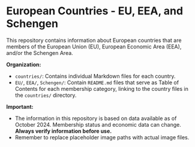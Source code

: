 # European Countries - EU, EEA, and Schengen

This repository contains information about European countries that are members of the European Union (EU), European Economic Area (EEA), and/or the Schengen Area.

**Organization:**

*   `countries/`: Contains individual Markdown files for each country.
*   `EU/`, `EEA/`, `Schengen/`: Contain `README.md` files that serve as Table of Contents for each membership category, linking to the country files in the `countries/` directory.

**Important:**

*   The information in this repository is based on data available as of October 2024. Membership status and economic data can change. **Always verify information before use.**
*   Remember to replace placeholder image paths with actual image files.
